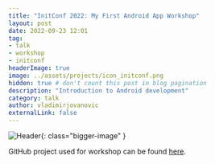 ```yaml
---
title: "InitConf 2022: My First Android App Workshop"
layout: post
date: 2022-09-23 12:01
tag: 
- talk
- workshop
- initconf
headerImage: true
image: ../assets/projects/icon_initconf.png
hidden: true # don't count this post in blog pagination
description: "Introduction to Android development"
category: talk
author: vladimirjovanovic
externalLink: false
---
```


![Header](../assets/projects/init2022-workshop.png){: class="bigger-image" }

GitHub project used for workshop can be found [here](https://github.com/VladimirWrites/InitConf2022).

